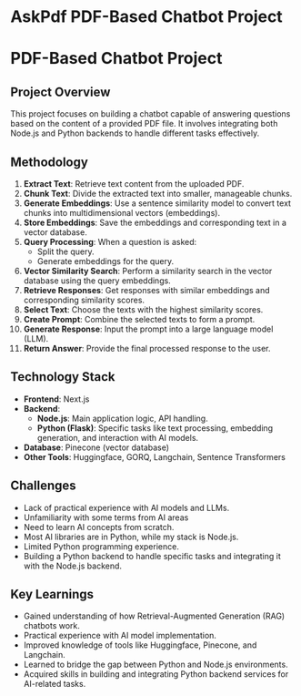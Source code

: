 # AskPdf PDF-Based Chatbot Project

# PDF-Based Chatbot Project

## Project Overview
This project focuses on building a chatbot capable of answering questions based on the content of a provided PDF file. It involves integrating both Node.js and Python backends to handle different tasks effectively.

## Methodology
1. **Extract Text**: Retrieve text content from the uploaded PDF.
2. **Chunk Text**: Divide the extracted text into smaller, manageable chunks.
3. **Generate Embeddings**: Use a sentence similarity model to convert text chunks into multidimensional vectors (embeddings).
4. **Store Embeddings**: Save the embeddings and corresponding text in a vector database.
5. **Query Processing**: When a question is asked:
   - Split the query.
   - Generate embeddings for the query.
6. **Vector Similarity Search**: Perform a similarity search in the vector database using the query embeddings.
7. **Retrieve Responses**: Get responses with similar embeddings and corresponding similarity scores.
8. **Select Text**: Choose the texts with the highest similarity scores.
9. **Create Prompt**: Combine the selected texts to form a prompt.
10. **Generate Response**: Input the prompt into a large language model (LLM).
11. **Return Answer**: Provide the final processed response to the user.

## Technology Stack
- **Frontend**: Next.js
- **Backend**: 
  - **Node.js**: Main application logic, API handling.
  - **Python (Flask)**: Specific tasks like text processing, embedding generation, and interaction with AI models.
- **Database**: Pinecone (vector database)
- **Other Tools**: Huggingface, GORQ, Langchain, Sentence Transformers

## Challenges
- Lack of practical experience with AI models and LLMs.
- Unfamiliarity with some terms from AI areas
- Need to learn AI concepts from scratch.
- Most AI libraries are in Python, while my stack is Node.js.
- Limited Python programming experience.
- Building a Python backend to handle specific tasks and integrating it with the Node.js backend.

## Key Learnings
- Gained understanding of how Retrieval-Augmented Generation (RAG) chatbots work.
- Practical experience with AI model implementation.
- Improved knowledge of tools like Huggingface, Pinecone, and Langchain.
- Learned to bridge the gap between Python and Node.js environments.
- Acquired skills in building and integrating Python backend services for AI-related tasks.

